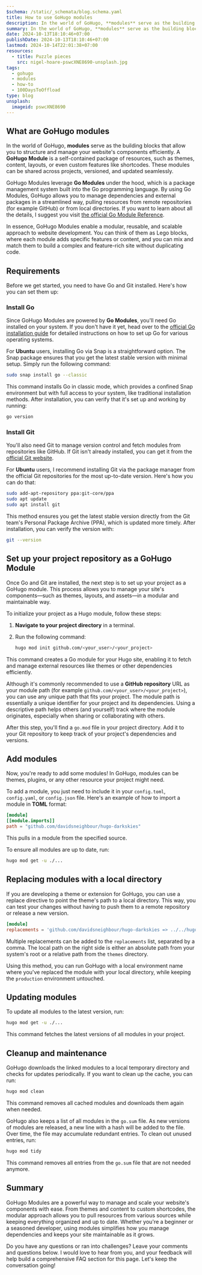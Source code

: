 ```yaml
---
$schema: /static/_schemata/blog.schema.yaml
title: How to use GoHugo modules
description: In the world of GoHugo, **modules** serve as the building blocks that allow you to structure and manage your website's components efficiently. A **GoHugo Module** is a self-contained package of resources, such as themes, content, layouts, or even custom features like shortcodes. These modules can be shared across projects, versioned, and updated seamlessly.
summary: In the world of GoHugo, **modules** serve as the building blocks that allow you to structure and manage your website's components efficiently. A **GoHugo Module** is a self-contained package of resources, such as themes, content, layouts, or even custom features like shortcodes. These modules can be shared across projects, versioned, and updated seamlessly.
date: 2024-10-13T18:10:46+07:00
publishDate: 2024-10-13T18:10:46+07:00
lastmod: 2024-10-14T22:01:38+07:00
resources:
  - title: Puzzle pieces
    src: nigel-hoare-pswcXNE8690-unsplash.jpg
tags:
  - gohugo
  - modules
  - how-to
  - 100DaysToOffload
type: blog
unsplash:
  imageid: pswcXNE8690
---
```


## What are GoHugo modules

In the world of GoHugo, **modules** serve as the building blocks that allow you to structure and manage your website's components efficiently. A **GoHugo Module** is a self-contained package of resources, such as themes, content, layouts, or even custom features like shortcodes. These modules can be shared across projects, versioned, and updated seamlessly.

GoHugo Modules leverage **Go Modules** under the hood, which is a package management system built into the Go programming language. By using Go Modules, GoHugo allows you to manage dependencies and external packages in a streamlined way, pulling resources from remote repositories (for example GitHub) or from local directories. If you want to learn about all the details, I suggest you visit [the official Go Module Reference](https://go.dev/ref/mod).

In essence, GoHugo Modules enable a modular, reusable, and scalable approach to website development. You can think of them as Lego blocks, where each module adds specific features or content, and you can mix and match them to build a complex and feature-rich site without duplicating code.

## Requirements

Before we get started, you need to have Go and Git installed. Here's how you can set them up:

### Install Go

Since GoHugo Modules are powered by **Go Modules**, you'll need Go installed on your system. If you don't have it yet, head over to the [official Go installation guide](https://go.dev/doc/install) for detailed instructions on how to set up Go for various operating systems.

For **Ubuntu** users, installing Go via Snap is a straightforward option. The Snap package ensures that you get the latest stable version with minimal setup. Simply run the following command:

```bash
sudo snap install go --classic
```

This command installs Go in classic mode, which provides a confined Snap environment but with full access to your system, like traditional installation methods. After installation, you can verify that it's set up and working by running:

```bash
go version
```

### Install Git

You'll also need Git to manage version control and fetch modules from repositories like GitHub. If Git isn't already installed, you can get it from the [official Git website](https://git-scm.com/downloads).

For **Ubuntu** users, I recommend installing Git via the package manager from the official Git repositories for the most up-to-date version. Here's how you can do that:

```bash
sudo add-apt-repository ppa:git-core/ppa
sudo apt update
sudo apt install git
```

This method ensures you get the latest stable version directly from the Git team's Personal Package Archive (PPA), which is updated more timely. After installation, you can verify the version with:

```bash
git --version
```

## Set up your project repository as a GoHugo Module

Once Go and Git are installed, the next step is to set up your project as a GoHugo module. This process allows you to manage your site's components—such as themes, layouts, and assets—in a modular and maintainable way.

To initialize your project as a Hugo module, follow these steps:

1. **Navigate to your project directory** in a terminal.

2. Run the following command:

   ```bash
   hugo mod init github.com/<your_user>/<your_project>
   ```

This command creates a Go module for your Hugo site, enabling it to fetch and manage external resources like themes or other dependencies efficiently.

Although it's commonly recommended to use a **GitHub repository** URL as your module path (for example `github.com/​<your_user>/​<your_project>`), you can use any unique path that fits your project. The module path is essentially a unique identifier for your project and its dependencies. Using a descriptive path helps others (and yourself) track where the module originates, especially when sharing or collaborating with others.

After this step, you'll find a `go.mod` file in your project directory. Add it to your Git repository to keep track of your project's dependencies and versions.

## Add modules

Now, you're ready to add some modules! In GoHugo, modules can be themes, plugins, or any other resource your project might need.

To add a module, you just need to include it in your `config.toml`, `config.yaml`, or `config.json` file. Here's an example of how to import a module in **TOML** format:

```toml
[module]
[[module.imports]]
path = "github.com/davidsneighbour/hugo-darkskies"
```

This pulls in a module from the specified source. 

To ensure all modules are up to date, run:

```bash
hugo mod get -u ./...
```

## Replacing modules with a local directory

If you are developing a theme or extension for GoHugo, you can use a replace directive to point the theme's path to a local directory. This way, you can test your changes without having to push them to a remote repository or release a new version.

```toml
[module]
replacements = 'github.com/davidsneighbour/hugo-darkskies => ../../hugo-darkskies'
```

Multiple replacements can be added to the `replacements` list, separated by a comma. The local path on the right side is either an absolute path from your system's root or a relative path from the `themes` directory.

Using this method, you can run GoHugo with a local environment name where you've replaced the module with your local directory, while keeping the `production` environment untouched.

## Updating modules

To update all modules to the latest version, run:

```bash
hugo mod get -u ./...
```

This command fetches the latest versions of all modules in your project.

## Cleanup and maintenance

GoHugo downloads the linked modules to a local temporary directory and checks for updates periodically. If you want to clean up the cache, you can run:

```bash
hugo mod clean
```

This command removes all cached modules and downloads them again when needed.

GoHugo also keeps a list of all modules in the `go.sum` file. As new versions of modules are released, a new line with a hash will be added to the file. Over time, the file may accumulate redundant entries. To clean out unused entries, run:

```bash
hugo mod tidy
```

This command removes all entries from the `go.sum` file that are not needed anymore.

## Summary

GoHugo Modules are a powerful way to manage and scale your website's components with ease. From themes and content to custom shortcodes, the modular approach allows you to pull resources from various sources while keeping everything organized and up to date. Whether you're a beginner or a seasoned developer, using modules simplifies how you manage dependencies and keeps your site maintainable as it grows.

Do you have any questions or ran into challenges? Leave your comments and questions below. I would love to hear from you, and your feedback will help build a comprehensive FAQ section for this page. Let's keep the conversation going!
